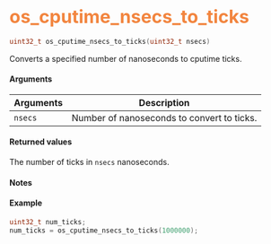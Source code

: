 ## <font color="F2853F" style="font-size:24pt">os_cputime_nsecs_to_ticks</font>

```c
uint32_t os_cputime_nsecs_to_ticks(uint32_t nsecs)
```
Converts a specified number of nanoseconds to cputime ticks.

#### Arguments

| Arguments | Description |
|-----------|-------------|
| `nsecs` |  Number of nanoseconds to convert to ticks.


#### Returned values
The number of ticks in `nsecs` nanoseconds.

#### Notes

#### Example
```c
uint32_t num_ticks;
num_ticks = os_cputime_nsecs_to_ticks(1000000);
```

